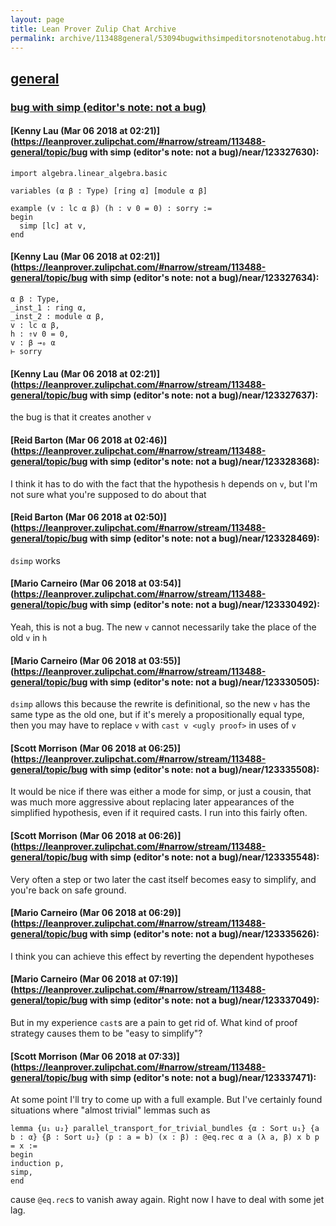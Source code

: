 ```yaml
---
layout: page
title: Lean Prover Zulip Chat Archive 
permalink: archive/113488general/53094bugwithsimpeditorsnotenotabug.html
---
```


## [general](index.html)
### [bug with simp (editor's note: not a bug)](53094bugwithsimpeditorsnotenotabug.html)

#### [Kenny Lau (Mar 06 2018 at 02:21)](https://leanprover.zulipchat.com/#narrow/stream/113488-general/topic/bug with simp (editor's note: not a bug)/near/123327630):
```
import algebra.linear_algebra.basic

variables (α β : Type) [ring α] [module α β]

example (v : lc α β) (h : v 0 = 0) : sorry :=
begin
  simp [lc] at v,
end
```

#### [Kenny Lau (Mar 06 2018 at 02:21)](https://leanprover.zulipchat.com/#narrow/stream/113488-general/topic/bug with simp (editor's note: not a bug)/near/123327634):
```
α β : Type,
_inst_1 : ring α,
_inst_2 : module α β,
v : lc α β,
h : ⇑v 0 = 0,
v : β →₀ α
⊢ sorry
```

#### [Kenny Lau (Mar 06 2018 at 02:21)](https://leanprover.zulipchat.com/#narrow/stream/113488-general/topic/bug with simp (editor's note: not a bug)/near/123327637):
the bug is that it creates another `v`

#### [Reid Barton (Mar 06 2018 at 02:46)](https://leanprover.zulipchat.com/#narrow/stream/113488-general/topic/bug with simp (editor's note: not a bug)/near/123328368):
I think it has to do with the fact that the hypothesis `h` depends on `v`, but I'm not sure what you're supposed to do about that

#### [Reid Barton (Mar 06 2018 at 02:50)](https://leanprover.zulipchat.com/#narrow/stream/113488-general/topic/bug with simp (editor's note: not a bug)/near/123328469):
`dsimp` works

#### [Mario Carneiro (Mar 06 2018 at 03:54)](https://leanprover.zulipchat.com/#narrow/stream/113488-general/topic/bug with simp (editor's note: not a bug)/near/123330492):
Yeah, this is not a bug. The new `v` cannot necessarily take the place of the old `v` in `h`

#### [Mario Carneiro (Mar 06 2018 at 03:55)](https://leanprover.zulipchat.com/#narrow/stream/113488-general/topic/bug with simp (editor's note: not a bug)/near/123330505):
`dsimp` allows this because the rewrite is definitional, so the new `v` has the same type as the old one, but if it's merely a propositionally equal type, then you may have to replace `v` with `cast v <ugly proof>` in uses of `v`

#### [Scott Morrison (Mar 06 2018 at 06:25)](https://leanprover.zulipchat.com/#narrow/stream/113488-general/topic/bug with simp (editor's note: not a bug)/near/123335508):
It would be nice if there was either a mode for simp, or just a cousin, that was much more aggressive about replacing later appearances of the simplified hypothesis, even if it required casts. I run into this fairly often.

#### [Scott Morrison (Mar 06 2018 at 06:26)](https://leanprover.zulipchat.com/#narrow/stream/113488-general/topic/bug with simp (editor's note: not a bug)/near/123335548):
Very often a step or two later the cast itself becomes easy to simplify, and you're back on safe ground.

#### [Mario Carneiro (Mar 06 2018 at 06:29)](https://leanprover.zulipchat.com/#narrow/stream/113488-general/topic/bug with simp (editor's note: not a bug)/near/123335626):
I think you can achieve this effect by reverting the dependent hypotheses

#### [Mario Carneiro (Mar 06 2018 at 07:19)](https://leanprover.zulipchat.com/#narrow/stream/113488-general/topic/bug with simp (editor's note: not a bug)/near/123337049):
But in my experience `cast`s are a pain to get rid of. What kind of proof strategy causes them to be "easy to simplify"?

#### [Scott Morrison (Mar 06 2018 at 07:33)](https://leanprover.zulipchat.com/#narrow/stream/113488-general/topic/bug with simp (editor's note: not a bug)/near/123337471):
At some point I'll try to come up with a full example. But I've certainly found situations where "almost trivial" lemmas such as 
```lean
lemma {u₁ u₂} parallel_transport_for_trivial_bundles {α : Sort u₁} {a b : α} {β : Sort u₂} (p : a = b) (x : β) : @eq.rec α a (λ a, β) x b p = x :=
begin
induction p,
simp,
end
```
cause `@eq.rec`s to vanish away again. Right now I have to deal with some jet lag.

